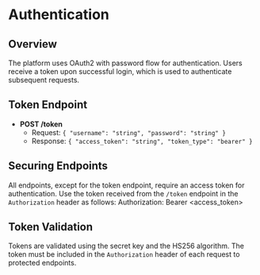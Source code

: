 # Authentication

## Overview
The platform uses OAuth2 with password flow for authentication. Users receive a token upon successful login, which is used to authenticate subsequent requests.

## Token Endpoint
- **POST /token**
  - Request: `{ "username": "string", "password": "string" }`
  - Response: `{ "access_token": "string", "token_type": "bearer" }`

## Securing Endpoints
All endpoints, except for the token endpoint, require an access token for authentication. Use the token received from the `/token` endpoint in the `Authorization` header as follows:
Authorization: Bearer <access_token>

## Token Validation
Tokens are validated using the secret key and the HS256 algorithm. The token must be included in the `Authorization` header of each request to protected endpoints.
